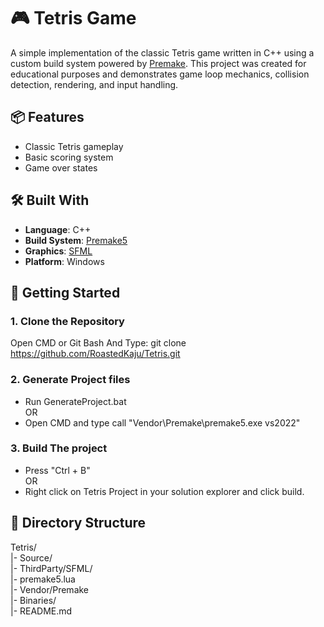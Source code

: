 ﻿# 🎮 Tetris Game

A simple implementation of the classic Tetris game written in C++ using a custom build system powered by [Premake](https://premake.github.io/). This project was created for educational purposes and demonstrates game loop mechanics, collision detection, rendering, and input handling.

## 📦 Features

- Classic Tetris gameplay
- Basic scoring system
- Game over states

## 🛠️ Built With

- **Language**: C++
- **Build System**: [Premake5](https://premake.github.io/)
- **Graphics**: [SFML](https://www.sfml-dev.org/)
- **Platform**: Windows

## 🚀 Getting Started

### 1. Clone the Repository

Open CMD or Git Bash And Type: git clone https://github.com/RoastedKaju/Tetris.git

### 2. Generate Project files

- Run GenerateProject.bat  
OR  
- Open CMD and type call "Vendor\Premake\premake5.exe vs2022"

### 3. Build The project

- Press "Ctrl + B"  
OR  
- Right click on Tetris Project in your solution explorer and click build.

## 📁 Directory Structure

Tetris/  
|- Source/  
|- ThirdParty/SFML/  
|- premake5.lua  
|- Vendor/Premake  
|- Binaries/  
|- README.md  


